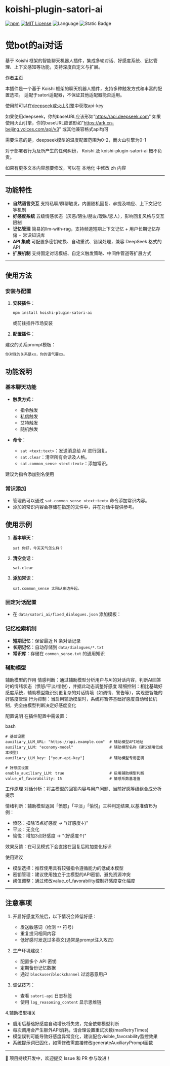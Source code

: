 # koishi-plugin-satori-ai

[![npm](https://img.shields.io/npm/v/koishi-plugin-satori-ai?style=flat-square)](https://www.npmjs.com/package/koishi-plugin-satori-ai) [![MIT License](https://img.shields.io/badge/license-MIT-blue.svg?style=flat)](http://choosealicense.com/licenses/mit/) ![Language](https://img.shields.io/badge/language-TypeScript-brightgreen) ![Static Badge](https://img.shields.io/badge/QQ交流群-2167028216-green)

# 觉bot的ai对话

基于 Koishi 框架的智能聊天机器人插件，集成多轮对话、好感度系统、记忆管理、上下文感知等功能，支持深度自定义与扩展。

[作者主页](https://gfjdh.cn)

本插件是一个基于 Koishi 框架的聊天机器人插件，支持多种触发方式和丰富的配置选项。
适配于satori适配器，不保证其他适配器能否适用。

使用前可以在[deepseek](https://platform.deepseek.com)或[火山引擎](https://www.volcengine.com/)中获取api-key

如果使用deepseek，你的baseURL应该形如"https://api.deepseek.com"
如果使用火山引擎，你的baseURL应该形如"https://ark.cn-beijing.volces.com/api/v3"
或其他兼容格式api均可

需要注意的是，deepseek模型的温度配置范围为0-2，而火山引擎为0-1

对于部署者行为及所产生的任何纠纷， Koishi 及 koishi-plugin-satori-ai 概不负责。

如果有更多文本内容想要修改，可以在 本地化 中修改 zh 内容

---

## 功能特性

- **自然语言交互**
  支持私聊/群聊触发，内置随机回复、@提及响应、上下文记忆等机制
- **好感度系统**
  五级情感状态（厌恶/陌生/朋友/暧昧/恋人），影响回复风格与交互限制
- **记忆管理**
  简易的llm-with-rag，支持频道短期上下文记忆 + 用户长期记忆存储 + 常识知识库
- **API 集成**
  可配置多密钥轮换、自动重试、错误处理，兼容 DeepSeek 格式的 API
- **扩展机制**
  支持固定对话模板、自定义触发策略、中间件管道等扩展方式

---

## 使用方法

### 安装与配置

1. **安装插件**：
   ```bash
   npm install koishi-plugin-satori-ai
   ```
   或前往插件市场安装

2. **配置插件**：

建议的关系prompt模板：
   ```bash
你对我的关系是xx，你的语气要xx。
   ```

## 功能说明

### 基本聊天功能

- **触发方式**：
  - 指令触发
  - 私信触发
  - 艾特触发
  - 随机触发

- **命令**：
  - `sat <text:text>`：发送消息给 AI 进行回复。
  - `sat.clear`：清空所有会话及人格。
  - `sat.common_sense <text:text>`：添加常识。

建议为指令添加别名使用

### 常识添加

- 管理员可以通过 `sat.common_sense <text:text>` 命令添加常识内容。
- 添加的常识内容会存储在指定的文件中，并在对话中提供参考。

## 使用示例

1. **基本聊天**：
   ```
   sat 你好，今天天气怎么样？
   ```

2. **清空会话**：
   ```
   sat.clear
   ```

3. **添加常识**：
   ```
   sat.common_sense 太阳从东边升起。
   ```

### 固定对话配置
- 在 `data/satori_ai/fixed_dialogues.json` 添加模板：

### 记忆检索机制
- **短期记忆**：保留最近 N 条对话记录
- **长期记忆**：自动存储到 `data/dialogues/*.txt`
- **常识库**：存储在 `common_sense.txt` 的通用知识

### 辅助模型
辅助模型的作用
情感判断：通过辅助模型分析用户与AI的对话内容，判断AI回答时的情绪状态（愤怒/平淡/愉悦），并据此动态调整好感度
精细控制：相比基础好感度系统，辅助模型能识别更复杂的对话情境（如调情、警告等），实现更智能的好感度管理
行为抑制：当启用辅助模型时，系统将暂停基础好感度自动增长机制，完全由模型判断决定好感度变化

配置说明
在插件配置中需设置：

bash
  ```
  # 基础设置
  auxiliary_LLM_URL: "https://api.example.com"  # 辅助模型API地址
  auxiliary_LLM: "economy-model"                # 辅助模型名称（建议使用低成本模型）
  auxiliary_LLM_key: ["your-api-key"]           # 辅助模型专用密钥

  # 好感度设置
  enable_auxiliary_LLM: true                    # 启用辅助模型判断
  value_of_favorability: 15                     # 情感系数基准值
  ```

工作原理
对话分析：将主模型的回答内容与用户问题、当前好感等级组合成分析提示

情绪判断：辅助模型返回「愤怒」「平淡」「愉悦」三种判定结果,以基准值15为例：
   - 愤怒：扣除15点好感度 → "(好感度↓)"
   - 平淡：无变化
   - 愉悦：增加3点好感度 → "(好感度↑)"

效果反馈：在可见模式下会直接在回复后附加变化标识

使用建议
   - 模型选择：推荐使用具有较强指令遵循能力的低成本模型
   - 密钥管理：建议使用独立于主模型的API密钥，避免资源冲突
   - 阈值调整：通过修改value_of_favorability控制好感度变化幅度

---

## 注意事项

1. 开启好感度系统后，以下情况会降低好感：
   - 发送敏感词（检测 `**` 符号）
   - 重复提问相同内容
   - 低好感时发送过多英文(通常是prompt注入攻击)

2. 生产环境建议：
   - 配置多个 API 密钥
   - 定期备份记忆数据
   - 通过 `blockuser`/`blockchannel` 过滤恶意用户

3. 调试技巧：
   - 查看 `satori-api` 日志标签
   - 使用 `log_reasoning_content` 显示思维链

4.辅助模型相关
   - 启用后基础好感度自动增长将失效，完全依赖模型判断
   - 每次调用会产生额外API消耗，请合理设置重试次数(maxRetryTimes)
   - 模型误判可能导致好感度异常变化，建议配合visible_favorability监控效果
   - 系统提示词已固化，如需修改需直接修改generateAuxiliaryPrompt函数
---

🔄 项目持续开发中，欢迎提交 Issue 和 PR 参与改进！
